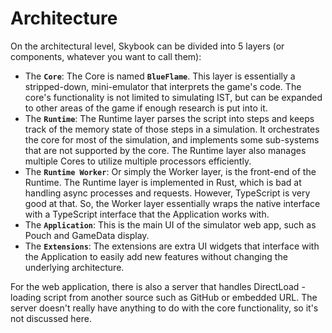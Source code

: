 # Architecture

On the architectural level, Skybook can be divided into 5 layers 
(or components, whatever you want to call them):

- The **`Core`**: The Core is named **`BlueFlame`**. This layer is essentially a stripped-down, mini-emulator
  that interprets the game's code. The core's functionality is not limited
  to simulating IST, but can be expanded to other areas of the game if enough research
  is put into it.
- The **`Runtime`**: The Runtime layer parses the script into steps and keeps track
  of the memory state of those steps in a simulation. It orchestrates the core for most
  of the simulation, and implements some sub-systems that are not supported by the core.
  The Runtime layer also manages multiple Cores to utilize multiple processors efficiently.
- The **`Runtime Worker`**: Or simply the Worker layer, is the front-end of the Runtime.
  The Runtime layer is implemented in Rust, which is bad at handling async processes and requests.
  However, TypeScript is very good at that. So, the Worker layer essentially wraps the native interface
  with a TypeScript interface that the Application works with.
- The **`Application`**: This is the main UI of the simulator web app, such as Pouch and GameData display.
- The **`Extensions`**: The extensions are extra UI widgets that interface with the Application
  to easily add new features without changing the underlying architecture.

For the web application, there is also a server that handles DirectLoad - 
loading script from another source such as GitHub or embedded URL. The
server doesn't really have anything to do with the core functionality, so it's
not discussed here.
